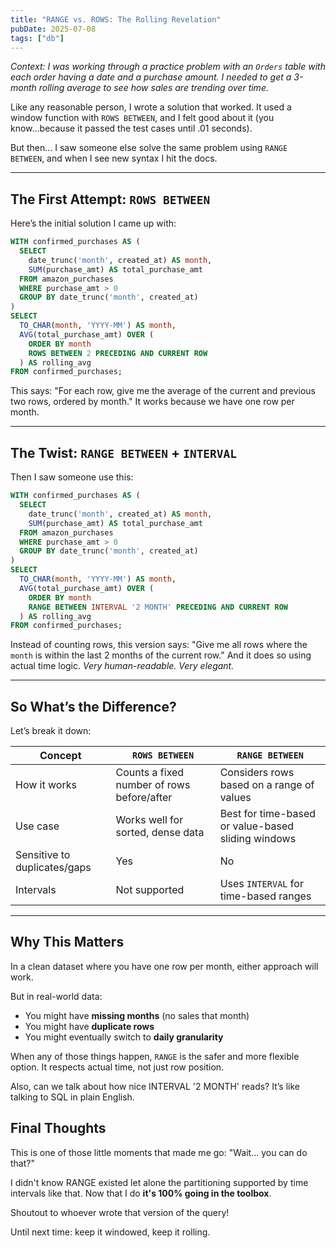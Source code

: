 ```yaml
---
title: "RANGE vs. ROWS: The Rolling Revelation"
pubDate: 2025-07-08
tags: ["db"]
---
```

_Context: I was working through a practice problem with an `Orders` table with each order having a date and a purchase
amount. I needed to get a 3-month rolling average to see how sales are trending over time._

Like any reasonable person, I wrote a solution that worked. It used a window function with `ROWS BETWEEN`, and I felt
good about it (you know...because it passed the test cases until .01 seconds).

But then... I saw someone else solve the same problem using `RANGE BETWEEN`, and when I see new syntax I hit the docs.

---

## The First Attempt: `ROWS BETWEEN`

Here’s the initial solution I came up with:

```sql
WITH confirmed_purchases AS (
  SELECT
    date_trunc('month', created_at) AS month,
    SUM(purchase_amt) AS total_purchase_amt
  FROM amazon_purchases
  WHERE purchase_amt > 0
  GROUP BY date_trunc('month', created_at)
)
SELECT
  TO_CHAR(month, 'YYYY-MM') AS month,
  AVG(total_purchase_amt) OVER (
    ORDER BY month
    ROWS BETWEEN 2 PRECEDING AND CURRENT ROW
  ) AS rolling_avg
FROM confirmed_purchases;
```

This says: "For each row, give me the average of the current and previous two rows, ordered by month." It works because
we have one row per month.

---

## The Twist: `RANGE BETWEEN` + `INTERVAL`

Then I saw someone use this:

```sql
WITH confirmed_purchases AS (
  SELECT
    date_trunc('month', created_at) AS month,
    SUM(purchase_amt) AS total_purchase_amt
  FROM amazon_purchases
  WHERE purchase_amt > 0
  GROUP BY date_trunc('month', created_at)
)
SELECT
  TO_CHAR(month, 'YYYY-MM') AS month,
  AVG(total_purchase_amt) OVER (
    ORDER BY month
    RANGE BETWEEN INTERVAL '2 MONTH' PRECEDING AND CURRENT ROW
  ) AS rolling_avg
FROM confirmed_purchases;
```

Instead of counting rows, this version says: "Give me all rows where the `month` is within the last 2 months of the
current row." And it does so using actual time logic. _Very human-readable. Very elegant._

---

## So What’s the Difference?

Let’s break it down:

| Concept                      | `ROWS BETWEEN`                             | `RANGE BETWEEN`                                    |
| ---------------------------- |--------------------------------------------|----------------------------------------------------|
| How it works                 | Counts a fixed number of rows before/after | Considers rows based on a range of values          |
| Use case                     | Works well for sorted, dense data          | Best for time-based or value-based sliding windows |
| Sensitive to duplicates/gaps | Yes                                        | No                                                 |
| Intervals                    | Not supported                              | Uses `INTERVAL` for time-based ranges              |

---

## Why This Matters

In a clean dataset where you have one row per month, either approach will work.

But in real-world data:

* You might have **missing months** (no sales that month)
* You might have **duplicate rows**
* You might eventually switch to **daily granularity**

When any of those things happen, `RANGE` is the safer and more flexible option. It respects actual time, not just row position.

Also, can we talk about how nice INTERVAL '2 MONTH' reads? It’s like talking to SQL in plain English.

## Final Thoughts

This is one of those little moments that made me go: "Wait... you can do that?"

I didn't know RANGE existed let alone the partitioning supported by time intervals like that. Now that I do **it's 100%
going in the toolbox**.

Shoutout to whoever wrote that version of the query!

Until next time: keep it windowed, keep it rolling.